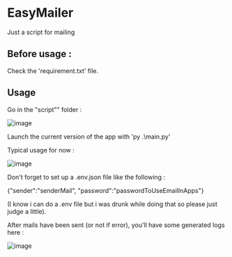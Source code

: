 # EasyMailer

Just a script for mailing

## Before usage :

Check the 'requirement.txt' file.

## Usage

Go in the "script"" folder :

![image](https://user-images.githubusercontent.com/74706889/186479970-d3bd3c5a-0eb5-4eb9-ab1c-5090887a0a3c.png)

Launch the current version of the app with 'py .\main.py'

Typical usage for now :

![image](https://user-images.githubusercontent.com/74706889/186478426-4dd972d8-6ae7-488f-99c5-04b6658b234b.png)

Don't forget to set up a .env.json file like the following :

{"sender":"senderMail",
"password":"passwordToUseEmailInApps"}

(I know i can do a .env file but i was drunk while doing that so please just judge a little).

After mails have been sent (or not if error), you'll have some generated logs here :

![image](https://user-images.githubusercontent.com/74706889/186478630-28d5c02a-7bb0-4214-9e45-18a199c3ee97.png)
